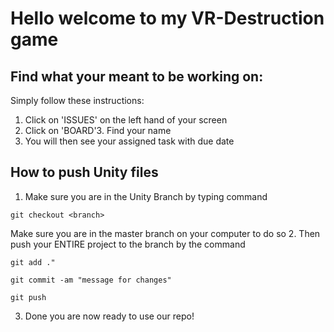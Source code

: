 # Hello welcome to my VR-Destruction game


## Find what your meant to be working on:
Simply follow these instructions:
1. Click on 'ISSUES' on the left hand of your screen
2. Click on 'BOARD'3. Find your name
3. You will then see your assigned task with due date

## How to push Unity files
1. Make sure you are in the Unity Branch by typing command

`git checkout <branch>`

Make sure you are in the master branch on your computer to do so
2. Then push your ENTIRE project to the branch by the command

`git add ."`

`git commit -am "message for changes"`

`git push`

3. Done you are now ready to use our repo!

